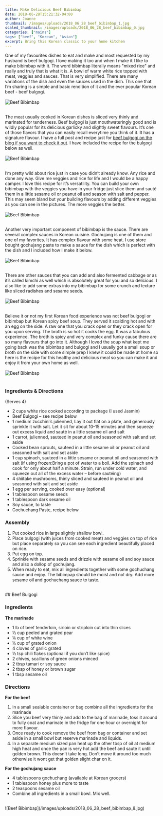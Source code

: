 ```yaml
---
title: Make Delicious Beef Bibimbap
date: 2018-06-28T15:21:32-04:00
author: Joanne
thumbnail: /images/uploads/2018_06_28_beef_bibimbap_1.jpg
scaled_thumbnail: /images/uploads/2018_06_28_beef_bibimbap_0.jpg
categories: ["mains"]
tags: ["beef", "Korean", "Asian"]
excerpt: Bring this Korean classic to your home kitchen
---
```


One of my favourites dishes to eat and make and most requested by my husband is beef bulgogi. I love making it too and when I make it I like to make bibimbap with it. The word bibimbap literally means "mixed rice" and really and truly that is what it is. A bowl of warm white rice topped with meat, veggies and sauces. That is very simplified. There are many variations of the dish and even the sauces used in the dish. This one that I’m sharing is a simple and basic rendition of it and the ever popular Korean beef - beef bulgogi.
</br>
</br>
![Beef Bibimbap](/images/uploads/2018_06_28_beef_bibimbap_2.jpg)
</br>
</br>

The meat usually cooked in Korean dishes is sliced very thinly and marinated for tenderness. Beef bulgogi is just mouthwateringly good and is wildly popular for its delicious garlicky and slightly sweet flavours. It’s one of those flavors that you can easily recall everytime you think of it. It has a signature flavour. I have a full post and recipe just for [beef bulgogi on the blog if you want to check it out](https://www.oliveandmango.com/beef-bulgogi--korean-style-beef-perfection/). I have included the recipe for the bulgogi below as well.
</br>
</br>
![Beef Bibimbap](/images/uploads/2018_06_28_beef_bibimbap_3.jpg)
</br>
</br>

I’m pretty wild about rice just in case you didn’t already know. Any rice and done any way. Give me veggies and rice for life and I would be a happy camper. I love this recipe for it’s versatility. You can build your own bibimbap with the veggies you have in your fridge just slice them and sauté them in a little sesame oil or peanut oil and season with salt and pepper. This may seem bland but your building flavours by adding different veggies as you can see in the pictures. The more veggies the better.
</br>
</br>
![Beef Bibimbap](/images/uploads/2018_06_28_beef_bibimbap_4.jpg)
</br>
</br>

Another very important component of bibimbap is the sauce. There are several complex sauces in Korean cuisine. Gochujang is one of them and one of my favorites. It has complex flavour with some heat. I use store bought gochujang paste to make a sauce for the dish which is perfect with the dish and I included how I make it below.
</br>
</br>
![Beef Bibimbap](/images/uploads/2018_06_28_beef_bibimbap_5.jpg)
</br>
</br>

There are other sauces that you can add and also fermented cabbage or as it’s called kimchi as well which is absolutely great for you and so delicious. I also like to add some extras into my bibimbap for some crunch and texture like sliced radishes and sesame seeds.
</br>
</br>
![Beef Bibimbap](/images/uploads/2018_06_28_beef_bibimbap_6.jpg)
</br>
</br>

Believe it or not my first Korean food experience was not beef bulgogi or bibimbap but Korean spicy beef soup. They served it scalding hot and with an egg on the side. A raw one that you crack open or they crack open for you upon serving. The broth is so hot it cooks the egg. It was a fabulous experience. The broth is spicy and very complex and funky cause there are so many flavours that go into it. Although I loved the soup what kept me going back was the bibimbap and bulgogi and I usually got a small soup or broth on the side with some simple prep I knew it could be made at home so here is the recipe for this healthy and delicious meal so you can make it and enjoy it from your own home as well.
</br>
</br>
![Beef Bibimbap](/images/uploads/2018_06_28_beef_bibimbap_7.jpg)
</br>
</br> 

### Ingredients &amp; Directions
(Serves 4)

* 2 cups white rice cooked according to package (I used Jasmin)
* Beef Bulgogi – see recipe below
* 1 medium zucchini’s julienned, Lay it out flat on a plate, and generously sprinkle it with salt. Let it sit for about 10–15 minutes and then squeeze out excess liquid and sauté in a little sesame oil and salt
* 1 carrot, julienned, sauteed in peanut oil and seasoned with salt and set aside
* Cooked bean sprouts, sauteed in a little sesame oil or peanut oil and seasoned with salt and set aside
* 1 cup spinach, sauteed in a little sesame or peanut oil and seasoned with salt (if using frozen:Bring a pot of water to a boil. Add the spinach and cook for only about half a minute. Strain, run under cold water, and squeeze out all of the excess water – before sautéing)
* 4 shiitake mushrooms, thinly sliced and sauteed in peanut oil and seasoned with salt and set aside
* 1 egg per serving, cooked over easy (optional)
* 1 tablespoon sesame seeds
* 1 tablespoon dark sesame oil
* Soy sauce, to taste
* Gochuchang Paste, recipe below

### Assembly

1. Put cooked rice in large slightly shallow bowl. 
2. Place bulgogi (with juices from cooked meat) and veggies on top of rice but place separately so you can see each ingredient beautifully placed on rice. 
3. Put egg on top. 
4. Sprinkle with sesame seeds and drizzle with sesame oil and soy sauce and also a dollop of gochujang.
5. When ready to eat, mix all ingredients together with some gochuchang sauce and enjoy. The bibimpap should be moist and not dry. Add more sesame oil and gochuchang sauce to taste.

</br>
## Beef Bulgogi

### Ingredients
__The marinade__

* 1 lb of beef tenderloin, sirloin or striploin cut into thin slices
* ½ cup peeled and grated pear
* ¼ cup of white wine
* ¼ cup of grated onion
* 4 cloves of garlic grated
* ½ tsp chili flakes (optional if you don’t like spice)
* 2 chives, scallions of green onions minced
* 2 tbsp tamari or soy sauce
* 2 tbsp of honey or brown sugar
* 1 tbsp sesame oil


### Directions
__For the beef__

1. In a small sealable container or bag combine all the ingredients for the marinade
2. Slice you beef very thinly and add to the bag of marinade, toss it around to fully coat and marinate in the fridge for one hour or overnight for more flavour.
3. Once ready to cook remove the beef from bag or container and set aside in a small bowl but reserve marinade and liquids.
4. In a separate medium sized pan heat up the other tbsp of oil at medium high heat and once the pan is very hot add the beef and sauté it until golden brown. This doesn’t take long. Don’t move it around too much otherwise it wont get that golden slight char on it.

__For the gochujang sauce__

* 4 tablespoons gochuchang (available at Korean grocers)
* 1 tablespoon honey plus more to taste
* 2 teaspoons sesame oil
* Combine all ingredients in a small bowl. Mix well.

</br>
![Beef Bibimbap](/images/uploads/2018_06_28_beef_bibimbap_8.jpg)
